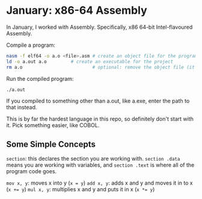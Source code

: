 # January: x86-64 Assembly

In January, I worked with Assembly. Specifically, x86 64-bit Intel-flavoured
Assembly. 

Compile a program:

```bash
nasm -f elf64 -o a.o <file>.asm # create an object file for the program
ld -o a.out a.o			# create an executable for the project
rm a.o                          # optional: remove the object file (it's useless)
```

Run the compiled program:
```bash
./a.out
```

If you compiled to something other than a.out, like a.exe, enter the path to
that instead.

This is by far the hardest language in this repo, so definitely don't start
with it. Pick something easier, like COBOL. 

## Some Simple Concepts

`section`: this declares the section you are working with. 
`section .data` means you are working with variables, and `section .text` is
where all of the program code goes. 

`mov x, y`: moves x into y (`x = y`)
`add x, y`: adds x and y and moves it in to x (`x += y`)
`mul x, y`: multiplies x and y and puts it in x (`x *= y`)

